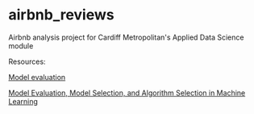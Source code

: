# airbnb_reviews
Airbnb analysis project for Cardiff Metropolitan's Applied Data Science module

Resources:

[Model evaluation](https://github.com/rasbt/stat479-machine-learning-fs18/blob/master/08_eval-intro/08_eval-intro_notes.pdf)

[Model Evaluation, Model Selection, and Algorithm Selection in Machine Learning](https://arxiv.org/pdf/1811.12808.pdf)

